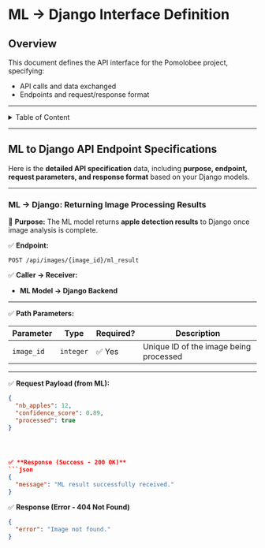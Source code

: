 
# **ML -> Django Interface Definition**
## **Overview**
This document defines the API interface for the Pomolobee project, specifying:
- API calls and data exchanged
- Endpoints and request/response format
--- 

<details>
<summary>Table of Content</summary>

<!-- TOC -->
- [**ML -> Django Interface Definition**](#ml--django-interface-definition)
  - [**Overview**](#overview)
  - [**ML to Django API Endpoint Specifications**](#ml-to-django-api-endpoint-specifications)
    - [**ML → Django: Returning Image Processing Results**](#ml--django-returning-image-processing-results)
<!-- TOC END -->
 
</details>

---
 
## **ML to Django API Endpoint Specifications**

Here is the **detailed API specification** data, including **purpose, endpoint, request parameters, and response format** based on your Django models.

---



### **ML → Django: Returning Image Processing Results**

📌 **Purpose:** The ML model returns **apple detection results** to Django once image analysis is complete.

✅ **Endpoint:**  

```
POST /api/images/{image_id}/ml_result
```

✅ **Caller → Receiver:**  
- **ML Model → Django Backend**

---

✅ **Path Parameters:**

| **Parameter** | **Type** | **Required?** | **Description** |
|--------------|----------|---------------|-----------------|
| `image_id`   | `integer`| ✅ Yes         | Unique ID of the image being processed |

---

✅ **Request Payload (from ML):**

```json
{
  "nb_apples": 12,
  "confidence_score": 0.89,
  "processed": true
}




✅ **Response (Success - 200 OK)**
```json
{
  "message": "ML result successfully received."
}

```

✅ **Response (Error - 404 Not Found)**
```json
{
  "error": "Image not found."
}

```

 
   

 